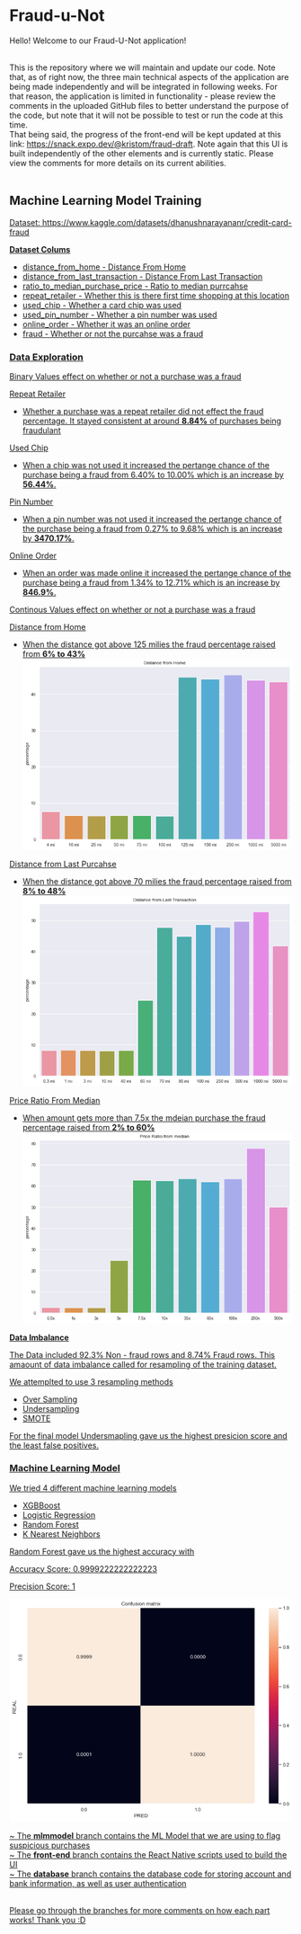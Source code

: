 # Fraud-u-Not

Hello! Welcome to our Fraud-U-Not application! <br /><br />

This is the repository where we will maintain and update our code. Note that, as of right now, the three main technical aspects of the application are being made independently and will be integrated in following weeks. For that reason, the application is limited in functionality - please review the comments in the uploaded GitHub files to better understand the purpose of the code, but note that it will not be possible to test or run the code at this time. <br />
That being said, the progress of the front-end will be kept updated at this link: https://snack.expo.dev/@kristom/fraud-draft. Note again that this UI is built independently of the other elements and is currently static. Please view the comments for more details on its current abilities. <br /><br />

## Machine Learning Model Training

<u>Dataset: https://www.kaggle.com/datasets/dhanushnarayananr/credit-card-fraud<u/> 

<b>Dataset Colums</b>
* distance_from_home - Distance From Home
* distance_from_last_transaction - Distance From Last Transaction
* ratio_to_median_purchase_price - Ratio to median purrcahse
* repeat_retailer - Whether this is there first time shopping at this location
* used_chip - Whether a card chip was used
* used_pin_number - Whether a pin number was used
* online_order - Whether it was an online order
* fraud - Whether or not the purcahse was a fraud

### Data Exploration

<ins>Binary Values effect on whether or not a purchase was a fraud</ins>

Repeat Retailer
* Whether a purchase was a repeat retailer did not effect the fraud percentage. It stayed consistent at around <b>8.84%</b> of purchases being fraudulant

Used Chip
* When a chip was not used it increased the pertange chance of the purchase being a fraud from 6.40% to 10.00% which is an increase by <b>56.44%</b>.

Pin Number
* When a pin number was not used it increased the pertange chance of the purchase being a fraud from 0.27% to 9.68% which is an increase by <b>3470.17%</b>.

Online Order
* When an order was made online it increased the pertange chance of the purchase being a fraud from 1.34% to 12.71% which is an increase by <b>846.9%</b>.


<ins>Continous Values effect on whether or not a purchase was a fraud</ins>

Distance from Home
* When the distance got above 125 milies the fraud percentage raised from <b>6% to 43%</b>
![Distance from Home Graph](gitImages/homeDistanceGraph.png?raw=true "Title")

Distance from Last Purcahse
* When the distance got above 70 milies the fraud percentage raised from <b>8% to 48%</b>
![Distance from Last Purcahse Graph](gitImages/distanceLastTran.png?raw=true "Title")

Price Ratio From Median
* When amount gets more than 7.5x the mdeian purchase the fraud percentage raised from <b>2% to 60%</b>
![Price Ratio From Median Graph](gitImages/ratioFromMedian.png?raw=true "Title")

  
<b>Data Imbalance</b>
  
The Data included 92.3% Non - fraud rows and 8.74% Fraud rows. This amaount of data imbalance called for resampling of the training dataset. 
  
We attemplted to use 3 resampling methods
  * Over Sampling
  * Undersampling
  * SMOTE

  For the final model <ins>Undersmapling</ins> gave us the highest presicion score and the least false positives.
  
  
### Machine Learning Model
  
We tried 4 different machine learning models
  * XGBBoost
  * Logistic Regression
  * Random Forest
  * K Nearest Neighbors

<ins> Random Forest </ins> gave us the highest accuracy with 
  
Accuracy Score: 0.9999222222222223

Precision Score: 1

![Price Ratio From Median Graph](gitImages/ranForesteatmap.png?raw=true "Title")

  
  
  
  
  
~ The <b>mlmmodel</b> branch contains the ML Model that we are using to flag suspicious purchases <br />
~ The <b>front-end</b> branch contains the React Native scripts used to build the UI <br />
~ The <b>database</b> branch contains the database code for storing account and bank information, as well as user authentication <br /><br />

Please go through the branches for more comments on how each part works! Thank you :D

